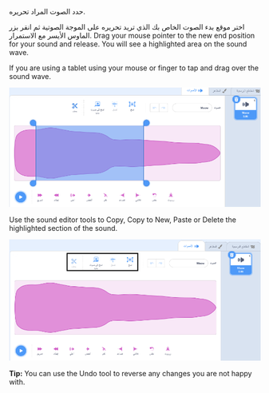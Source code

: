 حدد الصوت المراد تحريره.

اختر موقع بدء الصوت الخاص بك الذي تريد تحريره على الموجة الصوتية ثم انقر بزر الماوس الأيسر مع الاستمرار. Drag your mouse pointer to the new end position for your sound and release. You will see a highlighted area on the sound wave.

If you are using a tablet using your mouse or finger to tap and drag over the sound wave.

![The sound wave in the Sound editor with the middle section highlighted.](images/trim-sound.png)

Use the sound editor tools to Copy, Copy to New, Paste or Delete the highlighted section of the sound.

![The editor tools highlighted with the new sound wave showing section has been deleted.](images/deleted-sound.png)

**Tip:** You can use the Undo tool to reverse any changes you are not happy with. 
